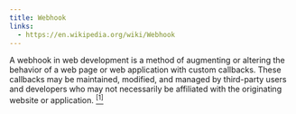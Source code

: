 ```yaml
---
title: Webhook
links:
  - https://en.wikipedia.org/wiki/Webhook
---
```


A webhook in web development is a method of augmenting or altering the behavior of a web page or web application with custom callbacks. These callbacks may be maintained, modified, and managed by third-party users and developers who may not necessarily be affiliated with the originating website or application. [<sup>[1]</sup>]({{page.links[0]}})
